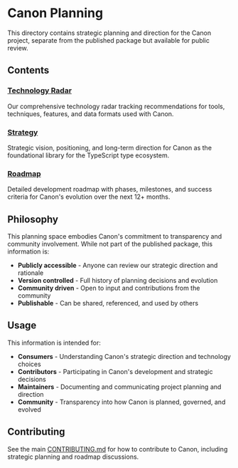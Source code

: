 # Canon Planning

This directory contains strategic planning and direction for the Canon project, separate from the published package but available for public review.

## Contents

### [Technology Radar](technology-radar/)
Our comprehensive technology radar tracking recommendations for tools, techniques, features, and data formats used with Canon.

### [Strategy](strategy.md)
Strategic vision, positioning, and long-term direction for Canon as the foundational library for the TypeScript type ecosystem.

### [Roadmap](roadmap.md)
Detailed development roadmap with phases, milestones, and success criteria for Canon's evolution over the next 12+ months.

## Philosophy

This planning space embodies Canon's commitment to transparency and community involvement. While not part of the published package, this information is:

- **Publicly accessible** - Anyone can review our strategic direction and rationale
- **Version controlled** - Full history of planning decisions and evolution
- **Community driven** - Open to input and contributions from the community
- **Publishable** - Can be shared, referenced, and used by others

## Usage

This information is intended for:
- **Consumers** - Understanding Canon's strategic direction and technology choices
- **Contributors** - Participating in Canon's development and strategic decisions
- **Maintainers** - Documenting and communicating project planning and direction
- **Community** - Transparency into how Canon is planned, governed, and evolved

## Contributing

See the main [CONTRIBUTING.md](../CONTRIBUTING.md) for how to contribute to Canon, including strategic planning and roadmap discussions.